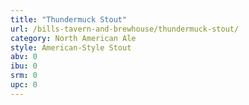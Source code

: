 ```yaml
---
title: "Thundermuck Stout"
url: /bills-tavern-and-brewhouse/thundermuck-stout/
category: North American Ale
style: American-Style Stout
abv: 0
ibu: 0
srm: 0
upc: 0
---
```



